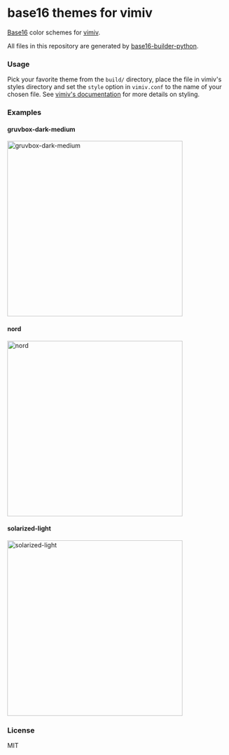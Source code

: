 # base16 themes for vimiv

[Base16](https://github.com/chriskempson/base16)
color schemes for
[vimiv](https://karlch.github.io/vimiv-qt/).

All files in this repository are generated by
[base16-builder-python](https://github.com/InspectorMustache/base16-builder-python).

### Usage

Pick your favorite theme from the `build/` directory, place the file in vimiv's styles
directory and set the `style` option in `vimiv.conf` to the name of your chosen file.
See
[vimiv's documentation](https://karlch.github.io/vimiv-qt/documentation/configuration/style.html)
for more details on styling.

### Examples

#### gruvbox-dark-medium

<img src="https://i.postimg.cc/0jxy8tqw/gruvbox-dark-medium.png" alt="gruvbox-dark-medium" width="400"/>

#### nord

<img src="https://i.postimg.cc/3J8xVb1M/nord.png" alt="nord" width="400"/>

#### solarized-light

<img src="https://i.postimg.cc/05dNtqpd/solarized-light.png" alt="solarized-light" width="400"/>

### License

MIT
